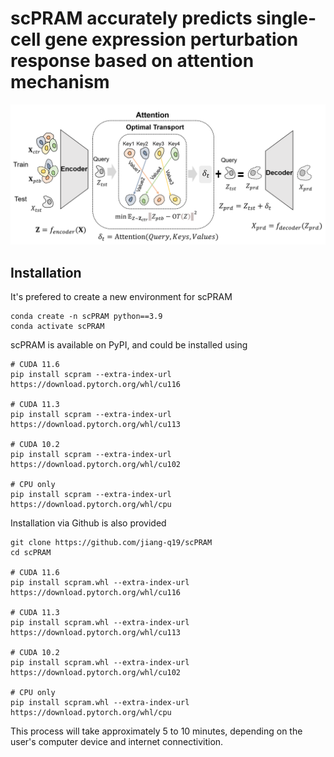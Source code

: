 # scPRAM accurately predicts single-cell gene expression perturbation response based on attention mechanism

![overview_scpram](https://github.com/jiang-q19/scPRAM/blob/main/overview_scpram.png)

## Installation

It's prefered to create a new environment for scPRAM

```
conda create -n scPRAM python==3.9
conda activate scPRAM
```

scPRAM is available on PyPI, and could be installed using

```
# CUDA 11.6
pip install scpram --extra-index-url https://download.pytorch.org/whl/cu116

# CUDA 11.3
pip install scpram --extra-index-url https://download.pytorch.org/whl/cu113

# CUDA 10.2
pip install scpram --extra-index-url https://download.pytorch.org/whl/cu102

# CPU only
pip install scpram --extra-index-url https://download.pytorch.org/whl/cpu
```

Installation via Github is also provided

```
git clone https://github.com/jiang-q19/scPRAM
cd scPRAM

# CUDA 11.6
pip install scpram.whl --extra-index-url https://download.pytorch.org/whl/cu116

# CUDA 11.3
pip install scpram.whl --extra-index-url https://download.pytorch.org/whl/cu113

# CUDA 10.2
pip install scpram.whl --extra-index-url https://download.pytorch.org/whl/cu102

# CPU only
pip install scpram.whl --extra-index-url https://download.pytorch.org/whl/cpu
```

This process will take approximately 5 to 10 minutes, depending on the user's computer device and internet connectivition.

## 
